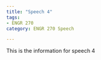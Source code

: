```yaml
---
title: "Speech 4"
tags: 
- ENGR 270
category: ENGR 270 Speech

---
```


This is the information for speech 4